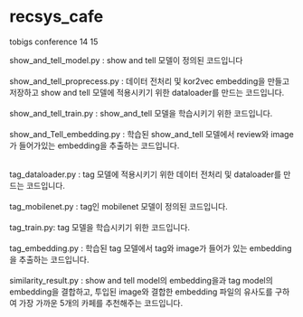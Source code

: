 # recsys_cafe
tobigs conference 14 15

show_and_tell_model.py : show and tell 모델이 정의된 코드입니다 <br><br>
show_and_tell_proprecess.py : 데이터 전처리 및 kor2vec embedding을 만들고 저장하고 show and tell 모델에 적용시키기 위한 dataloader를 만드는 코드입니다. <br><br>
show_and_tell_train.py : show_and_tell 모델을 학습시키기 위한 코드입니다. <br><br>
show_and_Tell_embedding.py : 학습된 show_and_tell 모델에서 review와 image가 들어가있는 embedding을 추출하는 코드입니다.
<br><br>

tag_dataloader.py : tag 모델에 적용시키기 위한 데이터 전처리 및 dataloader를 만드는 코드입니다.
<br><br>
tag_mobilenet.py : tag인 mobilenet 모델이 정의된 코드입니다.
<br><br>
tag_train.py: tag 모델을 학습시키기 위한 코드입니다.
<br><br>
tag_embedding.py : 학습된 tag 모델에서 tag와 image가 들어가 있는 embedding을 추출하는 코드입니다.
<br><br>
similarity_result.py : show and tell model의 embedding을과 tag model의 embedding을 결합하고, 투입된 image와 결합한 embedding 파일의 유사도를 구하여 가장 가까운 5개의 카페를 추천해주는 코드입니다.